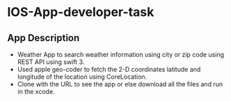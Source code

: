 # IOS-App-developer-task

## App Description ##
  * Weather App to search weather information using city or zip code using REST API using swift 3.
  * Used apple geo-coder to fetch the 2-D coordinates latitude and longitude of the location using CoreLocation.
  * Clone with the URL to see the app or else download all the files and run in the xcode.

